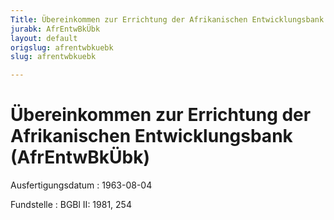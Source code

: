 ```yaml
---
Title: Übereinkommen zur Errichtung der Afrikanischen Entwicklungsbank
jurabk: AfrEntwBkÜbk
layout: default
origslug: afrentwbkuebk
slug: afrentwbkuebk

---
```


# Übereinkommen zur Errichtung der Afrikanischen Entwicklungsbank (AfrEntwBkÜbk)

Ausfertigungsdatum
:   1963-08-04

Fundstelle
:   BGBl II: 1981, 254

